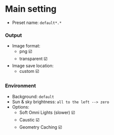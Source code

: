 # Main setting
* Preset name: `default*.*`

### Output
* Image format:
	 - png :ballot_box_with_check:
	 - transparent :ballot_box_with_check:
* Image save location:
	 - custom :ballot_box_with_check:
### Environment
* Background: `default`
* Sun & sky brightness: `all to the left --> zero`
* Options:
	 - Soft Omni Lights (slower) :ballot_box_with_check:
 	 - Caustic :ballot_box_with_check:
	 - Geometry Caching :ballot_box_with_check: